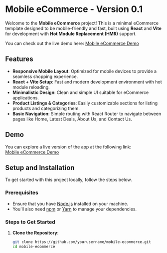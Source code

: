 # Mobile eCommerce - Version 0.1

Welcome to the **Mobile eCommerce** project! This is a minimal eCommerce template designed to be mobile-friendly and fast, built using **React** and **Vite** for development with **Hot Module Replacement (HMR)** support.

You can check out the live demo here: [Mobile eCommerce Demo](https://yourbuddymoble.netlify.app/)

## Features

- **Responsive Mobile Layout**: Optimized for mobile devices to provide a seamless shopping experience.
- **React + Vite Setup**: Fast and modern development environment with hot module reloading.
- **Minimalistic Design**: Clean and simple UI suitable for eCommerce applications.
- **Product Listings & Categories**: Easily customizable sections for listing products and categorizing them.
- **Basic Navigation**: Simple routing with React Router to navigate between pages like Home, Latest Deals, About Us, and Contact Us.

## Demo

You can explore a live version of the app at the following link:  
[Mobile eCommerce Demo](https://yourbuddymoble.netlify.app/)

## Setup and Installation

To get started with this project locally, follow the steps below.

### Prerequisites
- Ensure that you have [Node.js](https://nodejs.org/en/) installed on your machine.
- You'll also need [npm](https://www.npmjs.com/) or [Yarn](https://yarnpkg.com/) to manage your dependencies.

### Steps to Get Started

1. **Clone the Repository**:

   ```bash
   git clone https://github.com/yourusername/mobile-ecommerce.git
   cd mobile-ecommerce
